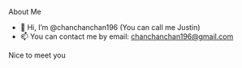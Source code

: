 About Me
- 👋 Hi, I’m @chanchanchan196 (You can call me Justin)
- 📫 You can contact me by email: chanchanchan196@gmail.com

Nice to meet you
